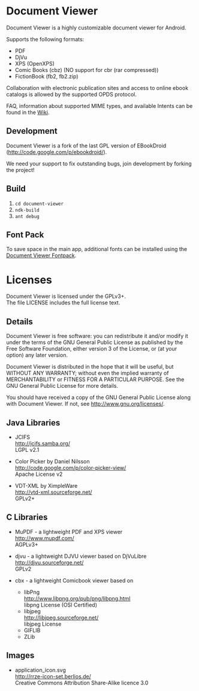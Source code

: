 # Document Viewer

Document Viewer is a highly customizable document viewer for Android.

Supports the following formats:
* PDF
* DjVu
* XPS (OpenXPS)
* Comic Books (cbz) (NO support for cbr (rar compressed))
* FictionBook (fb2, fb2.zip)

Collaboration with electronic publication sites and access to online ebook catalogs is allowed by the supported OPDS protocol.

FAQ, information about supported MIME types, and available Intents can be found in the [Wiki](https://github.com/dschuermann/document-viewer/wiki).

## Development

Document Viewer is a fork of the last GPL version of EBookDroid (http://code.google.com/p/ebookdroid/).

We need your support to fix outstanding bugs, join development by forking the project!

## Build

1. ``cd document-viewer``
2. ``ndk-build``
3. ``ant debug``

## Font Pack

To save space in the main app, additional fonts can be installed using the [Document Viewer Fontpack](https://github.com/dschuermann/document-viewer-fontpack).

# Licenses
Document Viewer is licensed under the GPLv3+.  
The file LICENSE includes the full license text.

## Details
Document Viewer is free software: you can redistribute it and/or modify
it under the terms of the GNU General Public License as published by
the Free Software Foundation, either version 3 of the License, or
(at your option) any later version.

Document Viewer is distributed in the hope that it will be useful,
but WITHOUT ANY WARRANTY; without even the implied warranty of
MERCHANTABILITY or FITNESS FOR A PARTICULAR PURPOSE.  See the
GNU General Public License for more details.

You should have received a copy of the GNU General Public License
along with Document Viewer.  If not, see <http://www.gnu.org/licenses/>.

## Java Libraries
* JCIFS  
  http://jcifs.samba.org/  
  LGPL v2.1

* Color Picker by Daniel Nilsson  
  http://code.google.com/p/color-picker-view/  
  Apache License v2

* VDT-XML by XimpleWare  
  http://vtd-xml.sourceforge.net/  
  GPLv2+


## C Libraries

* MuPDF - a lightweight PDF and XPS viewer   
  http://www.mupdf.com/  
  AGPLv3+

* djvu - a lightweight DJVU viewer based on DjVuLibre  
  http://djvu.sourceforge.net/  
  GPLv2

* cbx - a lightweight Comicbook viewer based on   
    - libPng  
    http://www.libpng.org/pub/png/libpng.html  
    libpng License (OSI Certified)
    - libjpeg  
    http://libjpeg.sourceforge.net/  
    libjpeg License
    - GIFLIB
    - ZLib   
    
## Images

* application_icon.svg  
  http://rrze-icon-set.berlios.de/  
  Creative Commons Attribution Share-Alike licence 3.0

